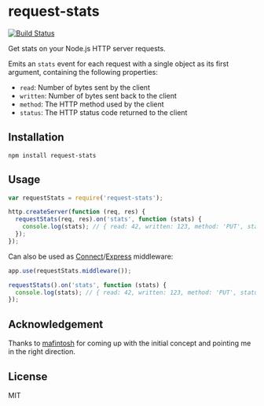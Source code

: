 # request-stats

[![Build Status](https://travis-ci.org/watson/request-stats.png)](https://travis-ci.org/watson/request-stats)

Get stats on your Node.js HTTP server requests.

Emits an `stats` event for each request with a single object as its
first argument, containing the following properties:

- `read`: Number of bytes sent by the client
- `written`: Number of bytes sent back to the client
- `method`: The HTTP method used by the client
- `status`: The HTTP status code returned to the client

## Installation

```
npm install request-stats
```

## Usage

```javascript
var requestStats = require('request-stats');

http.createServer(function (req, res) {
  requestStats(req, res).on('stats', function (stats) {
    console.log(stats); // { read: 42, written: 123, method: 'PUT', status: 200 }
  });
});
```

Can also be used as [Connect](https://github.com/senchalabs/connect)/[Express](http://expressjs.com/) middleware:

```javascript
app.use(requestStats.middleware());

requestStats().on('stats', function (stats) {
  console.log(stats); // { read: 42, written: 123, method: 'PUT', status: 200 }
});
```

## Acknowledgement

Thanks to [mafintosh](https://github.com/mafintosh) for coming up with
the initial concept and pointing me in the right direction.

## License

MIT

